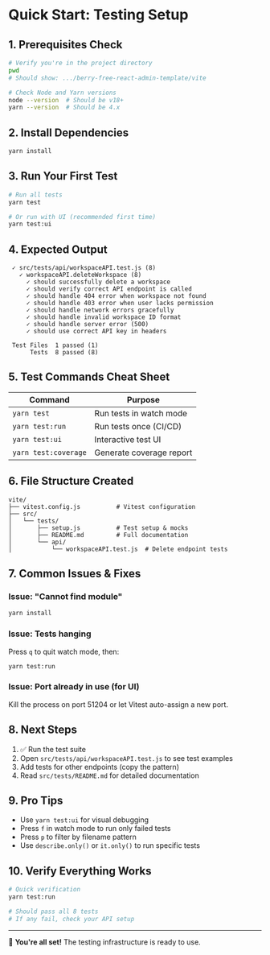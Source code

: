 # Quick Start: Testing Setup

## 1. Prerequisites Check
```bash
# Verify you're in the project directory
pwd
# Should show: .../berry-free-react-admin-template/vite

# Check Node and Yarn versions
node --version  # Should be v18+
yarn --version  # Should be 4.x
```

## 2. Install Dependencies
```bash
yarn install
```

## 3. Run Your First Test
```bash
# Run all tests
yarn test

# Or run with UI (recommended first time)
yarn test:ui
```

## 4. Expected Output
```
 ✓ src/tests/api/workspaceAPI.test.js (8)
   ✓ workspaceAPI.deleteWorkspace (8)
     ✓ should successfully delete a workspace
     ✓ should verify correct API endpoint is called
     ✓ should handle 404 error when workspace not found
     ✓ should handle 403 error when user lacks permission
     ✓ should handle network errors gracefully
     ✓ should handle invalid workspace ID format
     ✓ should handle server error (500)
     ✓ should use correct API key in headers

 Test Files  1 passed (1)
      Tests  8 passed (8)
```

## 5. Test Commands Cheat Sheet
| Command | Purpose |
|---------|---------|
| `yarn test` | Run tests in watch mode |
| `yarn test:run` | Run tests once (CI/CD) |
| `yarn test:ui` | Interactive test UI |
| `yarn test:coverage` | Generate coverage report |

## 6. File Structure Created
```
vite/
├── vitest.config.js          # Vitest configuration
├── src/
│   └── tests/
│       ├── setup.js          # Test setup & mocks
│       ├── README.md         # Full documentation
│       └── api/
│           └── workspaceAPI.test.js  # Delete endpoint tests
```

## 7. Common Issues & Fixes

### Issue: "Cannot find module"
```bash
yarn install
```

### Issue: Tests hanging
Press `q` to quit watch mode, then:
```bash
yarn test:run
```

### Issue: Port already in use (for UI)
Kill the process on port 51204 or let Vitest auto-assign a new port.

## 8. Next Steps
1. ✅ Run the test suite
2. Open `src/tests/api/workspaceAPI.test.js` to see test examples
3. Add tests for other endpoints (copy the pattern)
4. Read `src/tests/README.md` for detailed documentation

## 9. Pro Tips
- Use `yarn test:ui` for visual debugging
- Press `f` in watch mode to run only failed tests
- Press `p` to filter by filename pattern
- Use `describe.only()` or `it.only()` to run specific tests

## 10. Verify Everything Works
```bash
# Quick verification
yarn test:run

# Should pass all 8 tests
# If any fail, check your API setup
```

---
🎉 **You're all set!** The testing infrastructure is ready to use.
